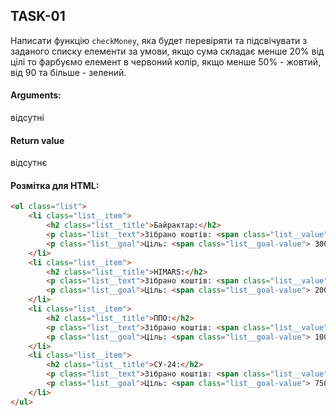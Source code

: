 ## TASK-01

Написати функцію `checkMoney`, яка будет перевіряти та підсвічувати з заданого списку елементи за умови, якщо сума складає менше 20% від цілі то фарбуємо елемент в червоний колір, якщо менше 50% - жовтий, від 90 та більше - зелений.

#### Arguments:

відсутні

#### Return value

відсутнє

#### Розмітка для HTML:

```html
<ul class="list">
	<li class="list__item">
		<h2 class="list__title">Байрактар:</h2>
		<p class="list__text">Зібрано коштів: <span class="list__value">2000</span></p>
		<p class="list__goal">Ціль: <span class="list__goal-value"> 30000</span></p>
	</li>
	<li class="list__item">
		<h2 class="list__title">HIMARS:</h2>
		<p class="list__text">Зібрано коштів: <span class="list__value">25000</span></p>
		<p class="list__goal">Ціль: <span class="list__goal-value"> 200000</span></p>
	</li>
	<li class="list__item">
		<h2 class="list__title">ППО:</h2>
		<p class="list__text">Зібрано коштів: <span class="list__value">55600</span></p>
		<p class="list__goal">Ціль: <span class="list__goal-value"> 100000</span></p>
	</li>
	<li class="list__item">
		<h2 class="list__title">СУ-24:</h2>
		<p class="list__text">Зібрано коштів: <span class="list__value">1000000</span></p>
		<p class="list__goal">Ціль: <span class="list__goal-value"> 750650</span></p>
	</li>
</ul>
```
